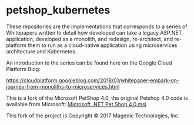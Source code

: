 # petshop_kubernetes

These repositories are the implementations that corresponds to a series of Whitepapers written to 
detail how developed can take a legacy ASP.NET application, developed as a monolith, and redesign, re-architect,
and re-platform them to run as a cloud-native application using microservices architecture and Kubernetes.

An introduction to the series can be found here on the Google Cloud Platform Blog:

https://cloudplatform.googleblog.com/2018/01/whitepaper-embark-on-journey-from-monoliths-to-microservices.html

This is a fork of the Microsoft PetShop 4.0, the original Petshop 4.0 code is available from Microsoft: [Microsoft .NET Pet Shop 4.0.msi](http://download.microsoft.com/download/8/0/1/801ff297-aea6-46b9-8e11-810df5df1032/Microsoft%20.NET%20Pet%20Shop%204.0.msi)


This fork of the project is Copyright © 2017 Magenic Technologies, Inc.
